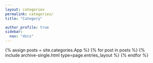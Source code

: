 ```yaml
---
layout: categories
permalink: categories/
title: "Category"

author_profile: true
sidebar:
  nav: "docs"
---
```


{% assign posts = site.categories.App %}
{% for post in posts %}
{% include archive-single.html type=page.entries_layout %}
{% endfor %}